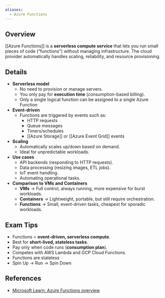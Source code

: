 ```yaml
---
aliases:
  - Azure Functions
---
```


## **Overview**
[[Azure Functions]] is a **serverless compute service** that lets you run small pieces of code (“functions”) without managing infrastructure. The cloud provider automatically handles scaling, reliability, and resource provisioning.
## **Details**
- **Serverless model**  
	- No need to provision or manage servers.
	- You only pay for **execution time** (consumption-based billing).  
	- Only a single logical function can be assigned to a single Azure Function
- **Event-driven**  
	- Functions are triggered by events such as:  
		- HTTP requests  
		- Queue messages  
		- Timers/schedules  
		- [[Azure Storage]] or [[Azure Event Grid]] events  
- **Scaling**  
	- Automatically scales up/down based on demand.  
	- Ideal for unpredictable workloads.  
- **Use cases**  
	- API backends (responding to HTTP requests).  
	- Data processing (resizing images, ETL jobs).  
	- IoT event handling.  
	- Automating operational tasks.  
- **Comparison to VMs and Containers**  
	- **VMs** → Full control, always running, more expensive for burst workloads.  
	- **Containers** → Lightweight, portable, but still require orchestration.  
	- **Functions** → Small, event-driven tasks, cheapest for sporadic workloads.  
## **Exam Tips**
- Functions = **event-driven, serverless compute**.  
- Best for **short-lived, stateless tasks**.  
- Pay only when code runs (**consumption plan**).  
- Competes with AWS Lambda and GCP Cloud Functions.  
- Functions are stateless
- Spin Up -> Run -> Spin Down
## **References**
- [Microsoft Learn: Azure Functions overview](https://learn.microsoft.com/en-us/azure/azure-functions/functions-overview)  